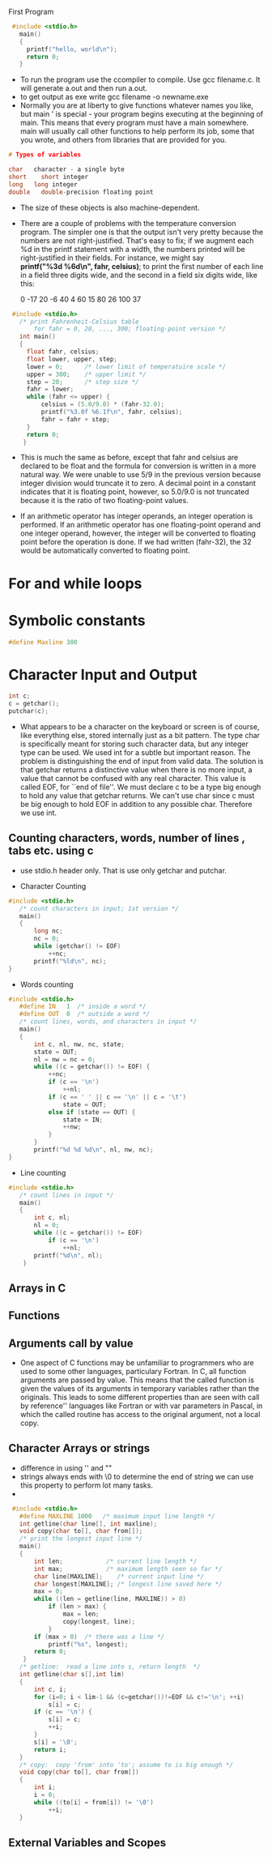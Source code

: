 
First Program
```c
 #include <stdio.h> 
   main() 
   { 
     printf("hello, world\n"); 
     return 0;
   } 
```

- To run the program use the ccompiler to compile. Use gcc filename.c. It will generate a.out and then run a.out. 
- to get output as exe write gcc filename -o newname.exe
- Normally you are at liberty to give functions whatever names you like, but main ' is special - your program begins executing at the beginning of main. This means that every program must have a main somewhere. main will usually call other functions to help perform its job, some that you wrote, and others from libraries that are provided for you.


```c
# Types of variables

char   character - a single byte 
short    short integer 
long   long integer 
double   double-precision floating point 
```

- The size of these objects is also machine-dependent.

- There are a couple of problems with the temperature conversion program. The simpler one is that the output isn't very pretty because the numbers are not right-justified. That's easy to fix; if we augment each %d in the printf statement with a width, the numbers printed will be right-justified in their fields. For instance, we might say  
	**printf("%3d %6d\\n", fahr, celsius)**; 
	to print the first number of each line in a field three digits wide, and the second in a field six digits wide, like this:  
 
     0     -17 
    20      -6 
    40       4 
    60      15 
    80      26 
	100      37


```c
 #include <stdio.h> 
   /* print Fahrenheit-Celsius table 
       for fahr = 0, 20, ..., 300; floating-point version */ 
   int main() 
   { 
     float fahr, celsius; 
     float lower, upper, step; 
     lower = 0;      /* lower limit of temperatuire scale */ 
     upper = 300;    /* upper limit */ 
     step = 20;      /* step size */ 
     fahr = lower; 
     while (fahr <= upper) { 
         celsius = (5.0/9.0) * (fahr-32.0); 
         printf("%3.0f %6.1f\n", fahr, celsius); 
         fahr = fahr + step; 
     } 
     return 0;
    }
```


- This is much the same as before, except that fahr and celsius are declared to be float and the formula for conversion is written in a more natural way. We were unable to use 5/9 in the previous version because integer division would truncate it to zero. A decimal point in a constant indicates that it is floating point, however, so 5.0/9.0 is not truncated because it is the ratio of two floating-point values.


- If an arithmetic operator has integer operands, an integer operation is performed. If an arithmetic operator has one floating-point operand and one integer operand, however, the integer will be converted to floating point before the operation is done. If we had written (fahr-32), the 32 would be automatically converted to floating point.



# For and while loops

# Symbolic constants
```c
#define Maxline 300
```

# Character Input and Output

```c
int c;
c = getchar();
putchar(c);
```


- What appears to be a character on the keyboard or screen is of course, like everything else, stored internally just as a bit pattern. The type char is specifically meant for storing such character data, but any integer type can be used. We used int for a subtle but important reason. The problem is distinguishing the end of input from valid data. The solution is that getchar returns a distinctive value when there is no more input, a value that cannot be confused with any real character. This value is called EOF, for \`\`end of file''. We must declare c to be a type big enough to hold any value that getchar returns. We can't use char since c must be big enough to hold EOF in addition to any possible char. Therefore we use int.
## Counting characters, words, number of lines , tabs etc. using c

- use stdio.h header only. That is use only getchar and putchar.

- Character Counting
```c
#include <stdio.h> 
   /* count characters in input; 1st version */ 
   main() 
   { 
       long nc; 
       nc = 0; 
       while (getchar() != EOF) 
           ++nc; 
       printf("%ld\n", nc);
}  
```

- Words counting 
```c
#include <stdio.h> 
   #define IN   1  /* inside a word */ 
   #define OUT  0  /* outside a word */ 
   /* count lines, words, and characters in input */ 
   main() 
   { 
       int c, nl, nw, nc, state; 
       state = OUT; 
       nl = nw = nc = 0; 
       while ((c = getchar()) != EOF) { 
           ++nc; 
           if (c == '\n') 
               ++nl; 
           if (c == ' ' || c == '\n' || c = '\t') 
               state = OUT; 
           else if (state == OUT) { 
               state = IN; 
               ++nw; 
           } 
       } 
       printf("%d %d %d\n", nl, nw, nc); 
}
```

- Line counting
```c
#include <stdio.h> 
   /* count lines in input */ 
   main() 
   { 
       int c, nl; 
       nl = 0; 
       while ((c = getchar()) != EOF) 
           if (c == '\n') 
               ++nl; 
       printf("%d\n", nl); 
    }
```

## Arrays in C

## Functions

## Arguments call by value
- One aspect of C functions may be unfamiliar to programmers who are used to some other languages, particulary Fortran. In C, all function arguments are passed by value. This means that the called function is given the values of its arguments in temporary variables rather than the originals. This leads to some different properties than are seen with call by reference'' languages like Fortran or with var parameters in Pascal, in which the called routine has access to the original argument, not a local copy.
## Character Arrays or strings

- difference in using '' and ""
- strings always ends with \\0  to determine the end of string we can use this property to perform lot many tasks.
- 

```c
 #include <stdio.h> 
   #define MAXLINE 1000   /* maximum input line length */ 
   int getline(char line[], int maxline); 
   void copy(char to[], char from[]); 
   /* print the longest input line */ 
   main() 
   { 
       int len;            /* current line length */ 
       int max;            /* maximum length seen so far */ 
       char line[MAXLINE];    /* current input line */ 
       char longest[MAXLINE]; /* longest line saved here */ 
       max = 0; 
       while ((len = getline(line, MAXLINE)) > 0) 
           if (len > max) { 
               max = len; 
               copy(longest, line); 
           } 
       if (max > 0)  /* there was a line */ 
           printf("%s", longest); 
       return 0; 
    }
   /* getline:  read a line into s, return length  */ 
   int getline(char s[],int lim) 
   { 
       int c, i; 
       for (i=0; i < lim-1 && (c=getchar())!=EOF && c!='\n'; ++i) 
           s[i] = c; 
       if (c == '\n') { 
           s[i] = c; 
           ++i; 
       } 
       s[i] = '\0'; 
       return i; 
   } 
   /* copy:  copy 'from' into 'to'; assume to is big enough */ 
   void copy(char to[], char from[]) 
   { 
       int i; 
       i = 0; 
       while ((to[i] = from[i]) != '\0') 
           ++i; 
   } 
```

## External Variables and Scopes
